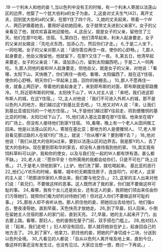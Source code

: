 .19 
一个利未人和他的妾 
1_当以色列中没有王的时候，有一个利未人寄居以法莲山区的边界，他娶了一个犹大伯利a的女子为妾。 2_这妾对丈夫生气(42)，离开丈夫，回到犹大伯利a的父家，在那Y住了四个月。 3_她的丈夫起来，带着一个W人、两匹驴跟着她去，要用好话劝她回来。女子就带丈夫进到父亲家Y。女子的父亲看见了他，就欢欢喜喜地迎接他。 4_这岳父，就是女子的父亲，留他住了三天。他们在那Y吃喝，住宿。 5_第四日，他们清早起来，利未人起身要走，女子的父亲对女婿说：「先吃点东西，加添心力，然后你们才走。」 6_于是二人坐下，一同吃喝。女子的父亲对那人说：「请你答应再住一夜，使你的心舒畅。」 7_那人起身要走，他岳父挽留他，他就留下，在那Y又住了一夜。 8_第五日，他清早起来要走，女子的父亲说：「来，请加添心力，留到太阳偏西吧。」于是二人一同再吃。 9_那人同他的妾和W人起身要走，但他岳父，就是女子的父亲，对他说：「看哪，太阳下山，天快晚了，你们再住一夜吧。看哪，太阳偏西了，就在这Y住宿，使你的心舒畅，明天你们一早起来上路，回你的帐棚去。」 
10_那人不愿再住一夜，就备上两匹驴，带着他的妾起身走了，来到耶布斯的对面，耶布斯就是耶路撒冷。 11_将近耶布斯的时候，太阳快下山了，W人对主人说：「来吧，我们进这耶布斯人的城，在这Y住宿。」 12_主人对他说：「我们不可进入外邦人的城，那不是以色列人的地方，我们越过这Y到基比亚去吧。」 13_他又对W人说：「来，让我们到基比亚或拉玛的一个地方住宿。」 14_于是他们越过那Y往前走，将到便雅悯的基比亚的时候，太阳已经下山了。 15_他们进入基比亚要在那Y住宿。他来坐在城Y的广场上，但没有人接待他们到家Y住宿。 
16_看哪，晚上有一个老人从田间做工回来。他是以法莲山区的人，寄居在基比亚；那地方的人是便雅悯人。 17_老人举目看见那过路的人在城Y的广场上，就说：「你从哪Y来？要到哪Y去？」 18_他对他说：「我们从犹大的伯利a过来，要到以法莲山区的边界去。我是那Y的人，去了犹大的伯利a，现在要到耶和华的家去，却没有人接待我到他的家。 19_其实我有饲料草料可以j驴，我和你的使女，以及与我们在一起的W人都有饼有酒，甚么都不缺。」 20_老人说：「愿你平安！你所需用的我都会给你们，只是不可在广场上过夜。」 21_于是老人领他到家Y，j上驴。他们洗了脚，就吃喝起来。 
基比亚的恶行 
22_他们心Y欢乐的时候，看哪，城中的无赖围住房子，连连叩门，对老人，这家的主人说：「把那进你家的人带出来，我们要与他交合。」 23_这家的主人出来对他们说：「弟兄们，不要做这样的恶事。这人既然进了我的家，你们就不要做这样可耻的事。 24_看哪，我有个女儿还是处女，还有这人的妾，我把她们领出来任由你们污辱她们，就照你们看为好的对待她们吧！但对这人你们不要做这样可耻的事。」 25_那些人却不肯听从他。那人抓住他的妾，把她拉出去给他们。他们强α怂，整夜凌辱她，直到早晨，天色快亮才放她走。 26_到了早晨，妇人回来，仆倒在留她主人住宿的那人的家门前，直到天亮。 
27_早晨，她的主人起来开了门，出去要上路。看哪，那妇人，他的妾倒在屋子门前，双手搭在门槛上。 28_他对妇人说：「起来，我们走吧！」妇人却没有回应。那人就将她驮在驴上，起身回自己的地方去了。 29_到了家Y，他拿刀，抓住他的妾，把她的尸身切成十二块，分送到以色列全境。 30_凡看见的人都说：「自从以色列人离开埃及地上来，直到今日，像这样的事还没有发生过，也没有见过。大家应当想一想，商讨一下再说。」 
 .